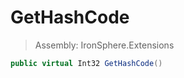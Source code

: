 ﻿

# GetHashCode

> Assembly: IronSphere.Extensions

```csharp
public virtual Int32 GetHashCode()
```



